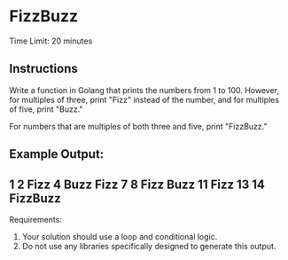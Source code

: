 # FizzBuzz

Time Limit: 20 minutes

## Instructions

Write a function in Golang that prints the numbers from 1 to 100. However, for
multiples of three, print "Fizz" instead of the number, and for multiples of
five, print "Buzz."

For numbers that are multiples of both three and five, print "FizzBuzz."

Example Output:
---
1
2
Fizz
4
Buzz
Fizz
7
8
Fizz
Buzz
11
Fizz
13
14
FizzBuzz
---

Requirements:
1) Your solution should use a loop and conditional logic.
2) Do not use any libraries specifically designed to generate this output.
